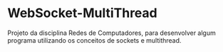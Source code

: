 # WebSocket-MultiThread
Projeto da disciplina Redes de Computadores, para desenvolver algum programa utilizando os conceitos de sockets e multithread.
